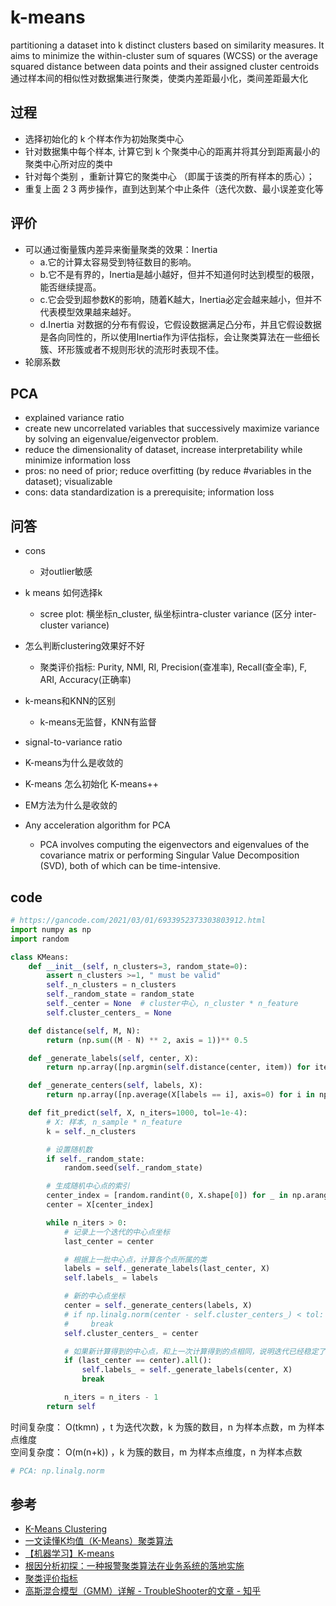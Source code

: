 # k-means

partitioning a dataset into k distinct clusters based on similarity measures. It aims to minimize the within-cluster sum of squares (WCSS) or the average squared distance between data points and their assigned cluster centroids
通过样本间的相似性对数据集进行聚类，使类内差距最小化，类间差距最大化


## 过程
- 选择初始化的 k 个样本作为初始聚类中心
- 针对数据集中每个样本, 计算它到 k 个聚类中心的距离并将其分到距离最小的聚类中心所对应的类中
- 针对每个类别 ，重新计算它的聚类中心 （即属于该类的所有样本的质心）；
- 重复上面 2 3 两步操作，直到达到某个中止条件（迭代次数、最小误差变化等


## 评价
- 可以通过衡量簇内差异来衡量聚类的效果：Inertia
  - a.它的计算太容易受到特征数目的影响。
  - b.它不是有界的，Inertia是越小越好，但并不知道何时达到模型的极限，能否继续提高。
  - c.它会受到超参数K的影响，随着K越大，Inertia必定会越来越小，但并不代表模型效果越来越好。
  - d.Inertia 对数据的分布有假设，它假设数据满足凸分布，并且它假设数据是各向同性的，所以使用Inertia作为评估指标，会让聚类算法在一些细长簇、环形簇或者不规则形状的流形时表现不佳。
- 轮廓系数


## PCA

- explained variance ratio
- create new uncorrelated variables that successively maximize variance by solving an eigenvalue/eigenvector problem.
- reduce the dimensionality of dataset, increase interpretability while minimize information loss
- pros: no need of prior; reduce overfitting (by reduce #variables in the dataset); visualizable
- cons: data standardization is a prerequisite; information loss


## 问答

- cons
  - 对outlier敏感

- k means 如何选择k
  - scree plot: 横坐标n_cluster, 纵坐标intra-cluster variance (区分 inter-cluster variance)

- 怎么判断clustering效果好不好
  - 聚类评价指标: Purity, NMI, RI, Precision(查准率), Recall(查全率), F, ARI, Accuracy(正确率)

- k-means和KNN的区别
  - k-means无监督，KNN有监督

- signal-to-variance ratio

- K-means为什么是收敛的
- K-means 怎么初始化 K-means++
- EM方法为什么是收敛的

- Any acceleration algorithm for PCA
  - PCA involves computing the eigenvectors and eigenvalues of the covariance matrix or performing Singular Value Decomposition (SVD), both of which can be time-intensive.


## code

```python
# https://gancode.com/2021/03/01/6933952373303803912.html
import numpy as np
import random

class KMeans:
    def __init__(self, n_clusters=3, random_state=0):
        assert n_clusters >=1, " must be valid"
        self._n_clusters = n_clusters
        self._random_state = random_state
        self._center = None  # cluster中心, n_cluster * n_feature
        self.cluster_centers_ = None

    def distance(self, M, N):
        return (np.sum((M - N) ** 2, axis = 1))** 0.5

    def _generate_labels(self, center, X):
        return np.array([np.argmin(self.distance(center, item)) for item in X])

    def _generate_centers(self, labels, X):
        return np.array([np.average(X[labels == i], axis=0) for i in np.arange(self._n_clusters)])

    def fit_predict(self, X, n_iters=1000, tol=1e-4):
        # X: 样本, n_sample * n_feature
        k = self._n_clusters

        # 设置随机数
        if self._random_state:
            random.seed(self._random_state)

        # 生成随机中心点的索引
        center_index = [random.randint(0, X.shape[0]) for _ in np.arange(k)]
        center = X[center_index]

        while n_iters > 0:
            # 记录上一个迭代的中心点坐标
            last_center = center

            # 根据上一批中心点，计算各个点所属的类
            labels = self._generate_labels(last_center, X)
            self.labels_ = labels

            # 新的中心点坐标
            center = self._generate_centers(labels, X)
            # if np.linalg.norm(center - self.cluster_centers_) < tol:
            #     break
            self.cluster_centers_ = center

            # 如果新计算得到的中心点，和上一次计算得到的点相同，说明迭代已经稳定了。
            if (last_center == center).all():
                self.labels_ = self._generate_labels(center, X)
                break

            n_iters = n_iters - 1
        return self
```
时间复杂度： O(tkmn) ，t 为迭代次数，k 为簇的数目，n 为样本点数，m 为样本点维度 <br>
空间复杂度： O(m(n+k)) ，k 为簇的数目，m 为样本点维度，n 为样本点数


```python
# PCA: np.linalg.norm

```


## 参考
- [K-Means Clustering](https://towardsdatascience.com/k-means-clustering-8e1e64c1561c)
- [一文读懂K均值（K-Means）聚类算法](https://mp.weixin.qq.com/s/MsmelZvW8p7mJ2O9JWOm1g)
- [【机器学习】K-means](https://zhuanlan.zhihu.com/p/78798251)
- [根因分析初探：一种报警聚类算法在业务系统的落地实施](https://tech.meituan.com/2019/02/28/root-clause-analysis.html)
- [聚类评价指标](https://zhuanlan.zhihu.com/p/53840697)
- [高斯混合模型（GMM）详解 - TroubleShooter的文章 - 知乎](https://zhuanlan.zhihu.com/p/655018030)

